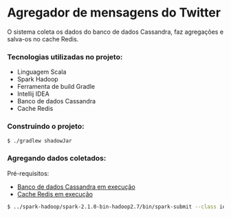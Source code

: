 # Agregador de mensagens do Twitter

O sistema coleta os dados do banco de dados Cassandra, faz agregações e salva-os no cache Redis.

### Tecnologias utilizadas no projeto:

- Linguagem Scala
- Spark Hadoop
- Ferramenta de build Gradle
- Intellij IDEA
- Banco de dados Cassandra
- Cache Redis

### Construindo o projeto:

```sh
$ ./gradlew shadowJar
```

### Agregando dados coletados:

Pré-requisitos:

- [Banco de dados Cassandra em execução](../docker/Cassandra.md)
- [Cache Redis em execução](../docker/Redis.md)

```sh
$ ../spark-hadoop/spark-2.1.0-bin-hadoop2.7/bin/spark-submit --class io.github.netoht.uati.aggregator.UatiAggregatorApplication build/libs/uati-aggregator*.jar
```
